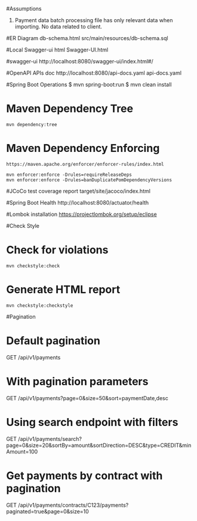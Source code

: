 

#Assumptions
1. Payment data batch processing file has only relevant data when importing. No data related to client.

#ER Diagram
db-schema.html
src/main/resources/db-schema.sql

#Local Swagger-ui html
Swagger-UI.html

#swagger-ui
http://localhost:8080/swagger-ui/index.html#/

#OpenAPI APIs doc
http://localhost:8080/api-docs.yaml
api-docs.yaml

#Spring Boot Operations
	$ mvn spring-boot:run
	$ mvn clean install

# Maven Dependency Tree
 	mvn dependency:tree

# Maven Dependency Enforcing
	https://maven.apache.org/enforcer/enforcer-rules/index.html

	mvn enforcer:enforce -Drules=requireReleaseDeps
	mvn enforcer:enforce -Drules=banDuplicatePomDependencyVersions


#JCoCo test coverage report
target/site/jacoco/index.html

#Spring Boot Health
http://localhost:8080/actuator/health

#Lombok installation
https://projectlombok.org/setup/eclipse

#Check Style
# Check for violations
	mvn checkstyle:check

# Generate HTML report
	mvn checkstyle:checkstyle

#Pagination
# Default pagination
GET /api/v1/payments

# With pagination parameters
GET /api/v1/payments?page=0&size=50&sort=paymentDate,desc

# Using search endpoint with filters
GET /api/v1/payments/search?page=0&size=20&sortBy=amount&sortDirection=DESC&type=CREDIT&minAmount=100

# Get payments by contract with pagination
GET /api/v1/payments/contracts/C123/payments?paginated=true&page=0&size=10
